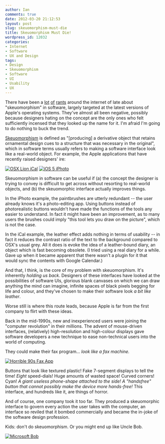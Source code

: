 ```yaml
---
author: Ian
comments: true
date: 2012-03-20 21:12:53
layout: post
slug: skeuomorphism-must-die
title: Skeuomorphism Must Die!
wordpress_id: 12032
categories:
- Internet
- Software
- UX and Design
tags:
- Design
- Skeuomorphism
- Software
- UI
- Usability
- UX
---
```


There have been a [lot](http://appadvice.com/appnn/2012/03/quickadvice-iphoto) [of](http://www.andymangold.com/skeuomorphism-the-opiate-of-the-people/) [rants](http://kaishinlab.com/2011/07/skeuomorphism-in-ui-design/) around the internet of late about "skeuomorphism" in software, largely targeted at the latest versions of Apple's operating systems.  They've almost all been negative, possibly because designers hating on the concept are the only ones who felt sufficiently incensed that they looked up the name for it.  I'm afraid I'm going to do nothing to buck the trend.

[Skeuomorphism](https://en.wikipedia.org/wiki/Skeuomorphism) is defined as "[producing] a derivative object that retains ornamental design cues to a structure that was necessary in the original", which in software terms usually refers to making a software interface look like a real-world object.  For example, the Apple applications that have recently raised designers' ire:

[![OSX Lion iCal](https://files.ianrenton.com/sites/blog/2012/03/264182-apple-mac-os-x-lion-10-7-calendar-daily1.jpg)](https://files.ianrenton.com/sites/blog/2012/03/264182-apple-mac-os-x-lion-10-7-calendar-daily.jpg) [![iOS 5 iPhoto](https://files.ianrenton.com/sites/blog/2012/03/IMG_53781.jpeg)](https://files.ianrenton.com/sites/blog/2012/03/IMG_5378.jpeg)

Skeuomorphism in software can be useful if (a) the concept the designer is trying to convey is difficult to get across without resorting to real-world objects, and (b) the skeuomorphic interface actually improves things.

In the iPhoto example, the paintbrushes are utterly redundant -- the user already knows it's a photo-editing app.  Using buttons instead of photorealistic buttons wouldn't have made the functions of the tools any easier to understand. In fact it might have been an improvement, as to many users the brushes could imply "this tool lets you draw on the picture", which is not the case.

In the iCal example, the leather effect adds nothing in terms of usability -- in fact it reduces the contrast ratio of the text to the background compared to OSX's usual grey.  All it does is evoke the idea of a leather-bound diary, an object which is fast becoming obsolete.  (I tried using a real diary for a while.  Gave up when it became apparent that there wasn't a plugin for it that would sync the contents with Google Calendar.)

And that, I think, is the core of my problem with skeuomorphism.  It's inherently _holding us back_.  Designers of these interfaces have looked at the possibilities of software UIs, glorious blank canvases on which we can draw anything the mind can imagine, infinite spaces of black pixels begging for life and colour, and they've chosen to make their software look _a bit like leather_.

Worse still is where this route leads, because Apple is far from the first company to flirt with these ideas.

Back in the mid-1990s, new and inexperienced users were joining the "computer revolution" in their millions.  The advent of mouse-driven interfaces, (relatively) high-resolution and high-colour displays gave software developers  a new technique to ease non-technical users into the world of computing.

They could make their fax program... _look like a fax machine._

[![Horrible 90s Fax App](https://files.ianrenton.com/sites/blog/2012/03/C10_UI.jpg)](https://files.ianrenton.com/sites/blog/2012/03/C10_UI.jpg)

Buttons that look like textured plastic!  Fake 7-segment displays to tell the time!  _Eight_ speed-dials!  Huge amounts of wasted space!  Curved corners!  Cyan!  _A giant useless phone-shape attached to the side!  A "handsfree" button that cannot possibly make the device more hands-free!_  This interface, and hundreds like it, are things of horror.

And of course, one company took it too far. They produced a skeuomorphic interface to govern every action the user takes with the computer, an interface so reviled that it bombed commercially and became the in-joke of the software design profession.

Kids: don't do skeuomorphism.  Or you might end up like Uncle Bob.

[![Microsoft Bob](https://files.ianrenton.com/sites/blog/2012/03/bobhome1p.png)](https://files.ianrenton.com/sites/blog/2012/03/bobhome1p.png)
